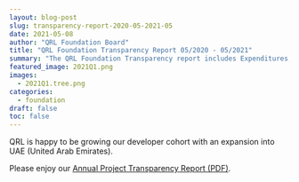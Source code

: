 ```yaml
---
layout: blog-post
slug: transparency-report-2020-05-2021-05
date: 2021-05-08
author: "QRL Foundation Board"
title: "QRL Foundation Transparency Report 05/2020 - 05/2021"
summary: "The QRL Foundation Transparency report includes Expenditures, Financial runway, Burn Rate, Recommendations, and Advocacy Spending"
featured_image: 2021Q1.png
images: 
  - 2021Q1.tree.png
categories:
  - foundation
draft: false
toc: false
---
```


QRL is happy to be growing our developer cohort with an expansion into UAE (United Arab Emirates). 

Please enjoy our [Annual Project Transparency Report (PDF)](/reports/transparency-report--05-2021.pdf).